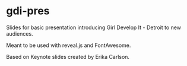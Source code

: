 gdi-pres
========

Slides for basic presentation introducing Girl Develop It - Detroit to new audiences.

Meant to be used with reveal.js and FontAwesome.

Based on Keynote slides created by Erika Carlson.
